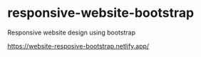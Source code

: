 # responsive-website-bootstrap
 Responsive website design using bootstrap
 
 https://website-resposive-bootstrap.netlify.app/
